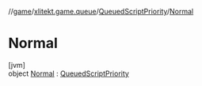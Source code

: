 //[game](../../../../index.md)/[xlitekt.game.queue](../../index.md)/[QueuedScriptPriority](../index.md)/[Normal](index.md)

# Normal

[jvm]\
object [Normal](index.md) : [QueuedScriptPriority](../index.md)
